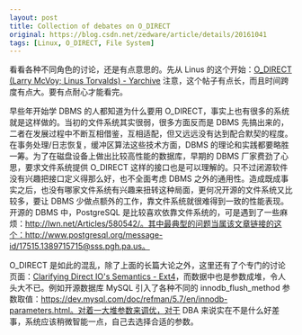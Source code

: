 ```yaml
---
layout: post
title: Collection of debates on O_DIRECT
original: https://blog.csdn.net/zedware/article/details/20161041
tags: [Linux, O_DIRECT, File System]
---
```


看看各种不同角色的讨论，还是有点意思的。先从 Linus 的这个开始：[O_DIRECT
 (Larry McVoy; Linus Torvalds) - Yarchive](http://www.google.com/url?sa=t&rct=j&q=&esrc=s&source=web&cd=1&cad=rja&ved=0CCcQFjAA&url=http%3A%2F%2Fyarchive.net%2Fcomp%2Flinux%2Fo_direct.html&ei=-pwQU7X5FNGZiQe63IHACQ&usg=AFQjCNHI2Dwdmqp-Bu3fOlerTUW8mvPdJQ&sig2=CyXL_SS_pJyDA-eLt4olwQ&bvm=bv.62286460,d.aGc)
注意，这个帖子有点长，而且时间跨度有点大。要有点耐心才能看完。

早些年开始学 DBMS 的人都知道为什么要用 O_DIRECT，事实上也有很多的系统就是这样做的。当初的文件系统其实很弱，很多方面反而是 DBMS 先搞出来的，二者在发展过程中不断互相借鉴，互相适配，但又远远没有达到配合默契的程度。在事务处理/日志恢复，缓冲区算法这些技术方面，DBMS 的理论和实践都要略胜一筹。为了在磁盘设备上做出比较高性能的数据库，早期的 DBMS 厂家费劲了心思，要求文件系统提供 O_DIRECT 这样的接口也是可以理解的。只不过闭源软件没有兴趣把接口定义得那么好，也不全面考虑 DBMS 之外的通用性。造成既成事实之后，也没有哪家文件系统有兴趣来扭转这种局面，更何况开源的文件系统又比较多，要让 DBMS 少做点额外的工作，靠文件系统就很难得到一致的性能表现。开源的 DBMS 中，PostgreSQL 是比较喜欢依靠文件系统的，可是遇到了一些麻烦：http://lwn.net/Articles/580542/。其中最典型的问题当属该文章链接的这个：http://www.postgresql.org/message-id/17515.1389715715@sss.pgh.pa.us。

O_DIRECT 是如此的混乱，除了上面的长篇大论之外，这里还有了个专门的讨论页面：[Clarifying
 Direct IO's Semantics - Ext4](https://www.google.com/url?sa=t&rct=j&q=&esrc=s&source=web&cd=1&cad=rja&sqi=2&ved=0CCUQFjAA&url=https%3A%2F%2Fext4.wiki.kernel.org%2Findex.php%2FClarifying_Direct_IO%27s_Semantics&ei=nqAQU-iBG477iQfq14DICw&usg=AFQjCNFe1C3k1e1UvuJykIwrtE-1V8yaXg&sig2=SZVzkpcra2LTSnBfQvSwwQ&bvm=bv.62286460,d.aGc)，而数据中也是参数成堆，令人头大不已。例如开源数据库 MySQL 引入了各种不同的 innodb_flush_method 参数取值：https://dev.mysql.com/doc/refman/5.7/en/innodb-parameters.html。对着一大堆参数来调优，对于 DBA 来说实在不是什么好差事，系统应该稍微智能一点，自己去选择合适的参数。
